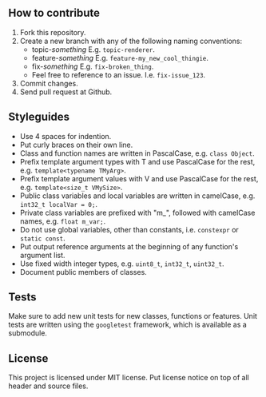 ## How to contribute
1.  Fork this repository.
2.  Create a new branch with any of the following naming conventions:
    -   topic-*something* E.g. `topic-renderer`.
    -   feature-*something* E.g. `feature-my_new_cool_thingie`.
    -   fix-*something* E.g. `fix-broken_thing`.
    -   Feel free to reference to an issue. I.e. `fix-issue_123`.
3.  Commit changes.
4.  Send pull request at Github.

## Styleguides
-   Use 4 spaces for indention.
-   Put curly braces on their own line.
-   Class and function names are written in PascalCase, e.g. `class Object`.
-   Prefix template argument types with T and use PascalCase for the rest, e.g. `template<typename TMyArg>`.
-   Prefix template argument values with V and use PascalCase for the rest, e.g. `template<size_t VMySize>`.
-   Public class variables and local variables are written in camelCase, e.g. `int32_t localVar = 0;`.
-   Private class variables are prefixed with "m_", followed with camelCase names, e.g. `float m_var;`.
-   Do not use global variables, other than constants, i.e. `constexpr` or `static const`.
-   Put output reference arguments at the beginning of any function's argument list.
-   Use fixed width integer types, e.g. `uint8_t`, `int32_t`, `uint32_t`.
-   Document public members of classes.

## Tests
Make sure to add new unit tests for new classes, functions or features. Unit tests are written using the `googletest` framework, which is available as a submodule.

## License
This project is licensed under MIT license. Put license notice on top of all header and source files.